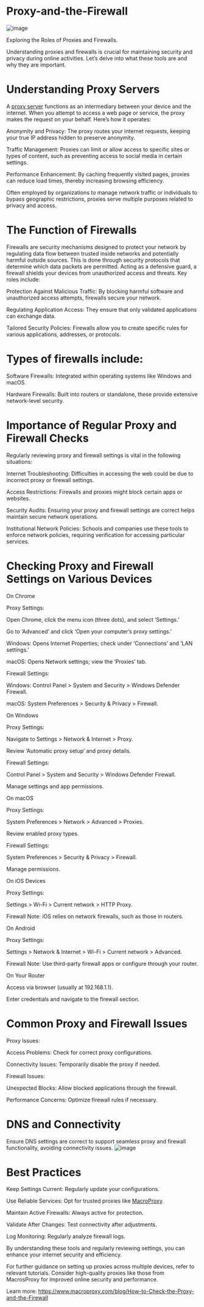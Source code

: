 # Proxy-and-the-Firewall
![image](https://github.com/user-attachments/assets/37dba5d5-fccd-430f-b8fa-e8bc334cf486)

Exploring the Roles of Proxies and Firewalls.

Understanding proxies and firewalls is crucial for maintaining security and privacy during online activities. Let’s delve into what these tools are and why they are important.

# Understanding Proxy Servers
A [proxy server](https://www.macroproxy.com/) functions as an intermediary between your device and the internet. When you attempt to access a web page or service, the proxy makes the request on your behalf. Here’s how it operates:

Anonymity and Privacy: The proxy routes your internet requests, keeping your true IP address hidden to preserve anonymity.

Traffic Management: Proxies can limit or allow access to specific sites or types of content, such as preventing access to social media in certain settings.

Performance Enhancement: By caching frequently visited pages, proxies can reduce load times, thereby increasing browsing efficiency.

Often employed by organizations to manage network traffic or individuals to bypass geographic restrictions, proxies serve multiple purposes related to privacy and access.

# The Function of Firewalls
Firewalls are security mechanisms designed to protect your network by regulating data flow between trusted inside networks and potentially harmful outside sources. This is done through security protocols that determine which data packets are permitted. Acting as a defensive guard, a firewall shields your devices from unauthorized access and threats. Key roles include:

Protection Against Malicious Traffic: By blocking harmful software and unauthorized access attempts, firewalls secure your network.

Regulating Application Access: They ensure that only validated applications can exchange data.

Tailored Security Policies: Firewalls allow you to create specific rules for various applications, addresses, or protocols.

# Types of firewalls include:

Software Firewalls: Integrated within operating systems like Windows and macOS.

Hardware Firewalls: Built into routers or standalone, these provide extensive network-level security.

# Importance of Regular Proxy and Firewall Checks

Regularly reviewing proxy and firewall settings is vital in the following situations:

Internet Troubleshooting: Difficulties in accessing the web could be due to incorrect proxy or firewall settings.

Access Restrictions: Firewalls and proxies might block certain apps or websites.

Security Audits: Ensuring your proxy and firewall settings are correct helps maintain secure network operations.

Institutional Network Policies: Schools and companies use these tools to enforce network policies, requiring verification for accessing particular services.

# Checking Proxy and Firewall Settings on Various Devices

On Chrome

Proxy Settings:

Open Chrome, click the menu icon (three dots), and select ‘Settings.’

Go to ‘Advanced’ and click ‘Open your computer’s proxy settings.’

Windows: Opens Internet Properties; check under ‘Connections’ and ‘LAN settings.’

macOS: Opens Network settings; view the ‘Proxies’ tab.

Firewall Settings:

Windows: Control Panel > System and Security > Windows Defender Firewall.

macOS: System Preferences > Security & Privacy > Firewall.

On Windows

Proxy Settings:

Navigate to Settings > Network & Internet > Proxy.

Review ‘Automatic proxy setup’ and proxy details.

Firewall Settings:

Control Panel > System and Security > Windows Defender Firewall.

Manage settings and app permissions.

On macOS

Proxy Settings:

System Preferences > Network > Advanced > Proxies.

Review enabled proxy types.

Firewall Settings:

System Preferences > Security & Privacy > Firewall.

Manage permissions.

On iOS Devices

Proxy Settings:

Settings > Wi-Fi > Current network > HTTP Proxy.

Firewall Note: iOS relies on network firewalls, such as those in routers.

On Android

Proxy Settings:

Settings > Network & Internet > Wi-Fi > Current network > Advanced.

Firewall Note: Use third-party firewall apps or configure through your router.

On Your Router

Access via browser (usually at 192.168.1.1).

Enter credentials and navigate to the firewall section.

# Common Proxy and Firewall Issues

Proxy Issues:

Access Problems: Check for correct proxy configurations.

Connectivity Issues: Temporarily disable the proxy if needed.

Firewall Issues:

Unexpected Blocks: Allow blocked applications through the firewall.

Performance Concerns: Optimize firewall rules if necessary.

# DNS and Connectivity

Ensure DNS settings are correct to support seamless proxy and firewall functionality, avoiding connectivity issues.
![image](https://github.com/user-attachments/assets/ddc61e1e-e18c-4fcb-a395-5673ee48e21b)

# Best Practices
Keep Settings Current: Regularly update your configurations.

Use Reliable Services: Opt for trusted proxies like [MacroProxy](https://www.macroproxy.com/rotating-residential-proxy).

Maintain Active Firewalls: Always active for protection.

Validate After Changes: Test connectivity after adjustments.

Log Monitoring: Regularly analyze firewall logs.

By understanding these tools and regularly reviewing settings, you can enhance your internet security and efficiency.

For further guidance on setting up proxies across multiple devices, refer to relevant tutorials. Consider high-quality proxies like those from MacrosProxy for improved online security and performance.

Learn more: https://www.macroproxy.com/blog/How-to-Check-the-Proxy-and-the-Firewall

